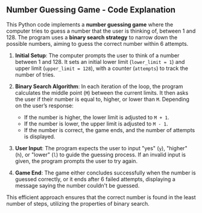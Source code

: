 
## Number Guessing Game - Code Explanation

This Python code implements a **number guessing game** where the computer tries to guess a number that the user is thinking of, between 1 and 128. The program uses a **binary search strategy** to narrow down the possible numbers, aiming to guess the correct number within 6 attempts.

1. **Initial Setup**: 
   The computer prompts the user to think of a number between 1 and 128. It sets an initial lower limit (`lower_limit = 1`) and upper limit (`upper_limit = 128`), with a counter (`attempts`) to track the number of tries.

2. **Binary Search Algorithm**:
   In each iteration of the loop, the program calculates the middle point (`M`) between the current limits. It then asks the user if their number is equal to, higher, or lower than `M`. Depending on the user’s response:
   - If the number is higher, the lower limit is adjusted to `M + 1`.
   - If the number is lower, the upper limit is adjusted to `M - 1`.
   - If the number is correct, the game ends, and the number of attempts is displayed.

3. **User Input**:
   The program expects the user to input "yes" (`y`), "higher" (`h`), or "lower" (`l`) to guide the guessing process. If an invalid input is given, the program prompts the user to try again.

4. **Game End**:
   The game either concludes successfully when the number is guessed correctly, or it ends after 6 failed attempts, displaying a message saying the number couldn't be guessed.

This efficient approach ensures that the correct number is found in the least number of steps, utilizing the properties of binary search.
